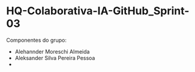 # HQ-Colaborativa-IA-GitHub_Sprint-03

Componentes do grupo:

- Alehannder Moreschi Almeida
- Aleksander Silva Pereira Pessoa
- 
